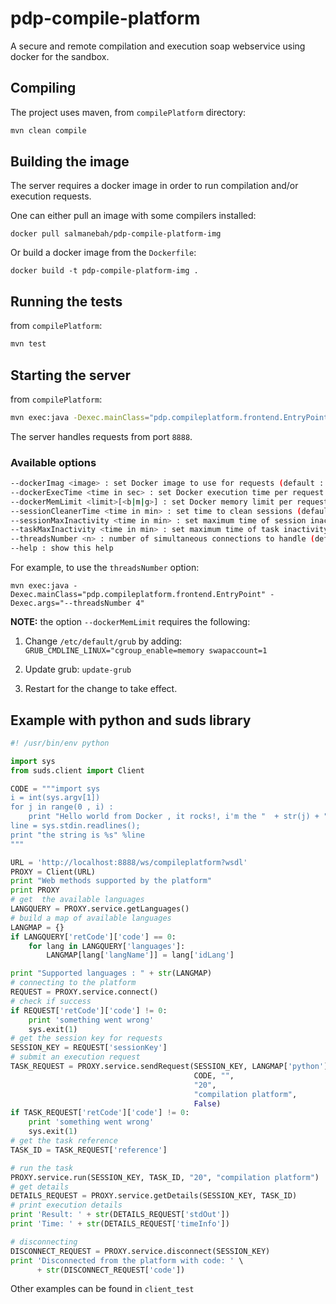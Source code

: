 # pdp-compile-platform
A secure and remote compilation and execution soap webservice using docker for the sandbox.

## Compiling
The project uses maven, from ```compilePlatform``` directory:
```sh
mvn clean compile
```
## Building the image
The server requires a docker image in order to run compilation and/or execution requests.

One can either pull an image with some compilers installed:

```docker pull salmanebah/pdp-compile-platform-img```

Or build a docker image from the ```Dockerfile```:

```docker build -t pdp-compile-platform-img . ```

## Running the tests
from ```compilePlatform```:
```sh
mvn test
```
## Starting the server
from ```compilePlatform```:
```sh
mvn exec:java -Dexec.mainClass="pdp.compileplatform.frontend.EntryPoint"
```
The server handles requests from port ```8888```.

### Available options
```sh
--dockerImag <image> : set Docker image to use for requests (default : salmanebah/pdp-compile-platform-img)
--dockerExecTime <time in sec> : set Docker execution time per request (default : 4.0)
--dockerMemLimit <limit>[<b|m|g>] : set Docker memory limit per request [optinal b,m,g] (default : 128m)
--sessionCleanerTime <time in min> : set time to clean sessions (default : 15)
--sessionMaxInactivity <time in min> : set maximum time of session inactivity (default : 1)
--taskMaxInactivity <time in min> : set maximum time of task inactivity (default : 1)
--threadsNumber <n> : number of simultaneous connections to handle (default : 10)
--help : show this help
```
For example, to use the ```threadsNumber``` option:

```mvn exec:java -Dexec.mainClass="pdp.compileplatform.frontend.EntryPoint" -Dexec.args="--threadsNumber 4" ```

**NOTE:** the option ```--dockerMemLimit``` requires the following:

1. Change ```/etc/default/grub``` by adding:
```GRUB_CMDLINE_LINUX="cgroup_enable=memory swapaccount=1```

2. Update grub: ```update-grub```
3. Restart for the change to take effect.

## Example with python and suds library
```python
#! /usr/bin/env python

import sys
from suds.client import Client

CODE = """import sys
i = int(sys.argv[1])
for j in range(0 , i) :
    print "Hello world from Docker , it rocks!, i'm the "  + str(j) + " iteration"
line = sys.stdin.readlines();
print "the string is %s" %line
"""

URL = 'http://localhost:8888/ws/compileplatform?wsdl'
PROXY = Client(URL)
print "Web methods supported by the platform"
print PROXY
# get  the available languages
LANGQUERY = PROXY.service.getLanguages()
# build a map of available languages
LANGMAP = {}
if LANGQUERY['retCode']['code'] == 0:
    for lang in LANGQUERY['languages']:
        LANGMAP[lang['langName']] = lang['idLang']

print "Supported languages : " + str(LANGMAP)
# connecting to the platform
REQUEST = PROXY.service.connect()
# check if success
if REQUEST['retCode']['code'] != 0:
    print 'something went wrong'
    sys.exit(1)
# get the session key for requests
SESSION_KEY = REQUEST['sessionKey']
# submit an execution request
TASK_REQUEST = PROXY.service.sendRequest(SESSION_KEY, LANGMAP['python'],
                                         CODE, "",
                                         "20",
                                         "compilation platform",
                                         False)
if TASK_REQUEST['retCode']['code'] != 0:
    print 'something went wrong'
    sys.exit(1)
# get the task reference
TASK_ID = TASK_REQUEST['reference']

# run the task
PROXY.service.run(SESSION_KEY, TASK_ID, "20", "compilation platform")
# get details
DETAILS_REQUEST = PROXY.service.getDetails(SESSION_KEY, TASK_ID)
# print execution details
print 'Result: ' + str(DETAILS_REQUEST['stdOut'])
print 'Time: ' + str(DETAILS_REQUEST['timeInfo'])

# disconnecting
DISCONNECT_REQUEST = PROXY.service.disconnect(SESSION_KEY)
print 'Disconnected from the platform with code: ' \
      + str(DISCONNECT_REQUEST['code'])
```

Other examples can be found in ```client_test```
